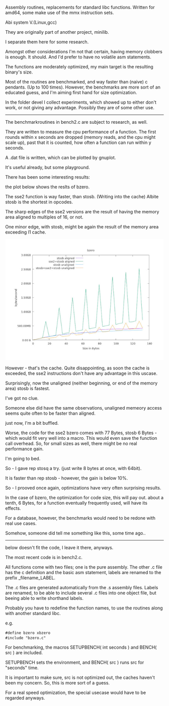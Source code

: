 Assembly routines, replacements for standard libc functions.
Written for amd64, some make use of the mmx instruction sets.

Abi system V.(Linux,gcc)

They are originally part of another project, minilib.

I separate them here for some research.

Amongst other considerations I'm not that certain, having memory clobbers
is enough. It should. And I'd prefer to have no volatile 
asm statements.

The functions are moderately optimized, my main target is the resulting
binary's size.

Most of the routines are benchmarked, and way faster than (naive) c pendants.
(Up to 100 times).
However, the benchmarks are more sort of an educated guess,
and I'm aiming first hand for size optimization.


In the folder devel I collect experiments, which showed up to either don't work,
or not giving any advantage. 
Possibly they are of some other use.

----

The benchmarkroutines in bench2.c are subject to research, as well. 

They are written to measure the cpu performance of a function.
The first rounds within x seconds are dropped (memory reads, and the cpu might scale up),
past that it is counted, how often a function can run within y seconds.

A .dat file is written, which can be plotted by gnuplot.

It's useful already, but some playground.

There has been some interesting results:

the plot below shows the reslts of bzero.

The sse2 function is way faster, than stosb. (Writing into the cache)
Albite stosb is the shortest in opcodes.

The sharp edges of the sse2 versions are the result of having the memory area aligned to 
multiples of 16, or not.

One minor edge, with stosb, might be again the result of the memory area exceeding l1 cache.

![bzero.jpg](bzero.jpg)


However - that's the cache.
Quite disappointing, as soon the cache is exceeded, the sse2 instructions don't have any advantage
in this uscase. 

Surprisingly, now the unaligned (neither beginning, or end of the memory area) stosb is fastest.

I've got no clue. 

Someone else did have the same observations, unaligned memeory access seems quite often to be faster than 
aligned. 

just now, I'm a bit buffled.




Worse, the code for the sse2 bzero comes with 77 Bytes, stosb 6 Bytes - which would fit very well into a macro.
This would even save the function call overhead. 
So, for small sizes as well, there might be no real performance gain.

I'm going to bed.


So - I gave rep stosq a try. (just write 8 bytes at once, with 64bit).

It is faster than rep stosb - however, the gain is below 10%.

So - I prooved once again, optimizations have very often surprising results.

In the case of bzero, the optimization for code size, this will pay out. about a tenth, 6 Bytes, for a function eventually frequently used,
will have its effects.

For a database, however, the benchmarks would need to be redone with real use cases.

Somehow, someone did tell me something like this, some time ago..

----


below doesn't fit the code, I leave it there, anyways.

The most recent code is in bench2.c.


All functions come with two files;
one is the pure assembly.
The other .c file has the c definition and the basic asm statement,
labels are renamed to the prefix _filename_LABEL.

The .c files are generated automatically from the .s assembly files.
Labels are renamed, to be able to include several .c files into one object file,
but beeing able to write shorthand labels.


Probably you have to redefine the function names, to use the routines along with another standard libc.

e.g. 
```
#define bzero xbzero
#include "bzero.c"
```



For benchmarking, the macros SETUPBENCH( int seconds ) and BENCH( src ) are included.

SETUPBENCH sets the environment, and BENCH( src ) runs src for "seconds" time.

It is important to make sure, src is not optimized out,
the caches haven't been my concern.
So, this is more sort of a guess. 

For a real speed optimization, the special usecase would have to be regarded anyways.





